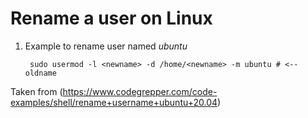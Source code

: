 # Rename a user on Linux

1. Example to rename user named *ubuntu*

        sudo usermod -l <newname> -d /home/<newname> -m ubuntu # <-- oldname

Taken from (https://www.codegrepper.com/code-examples/shell/rename+username+ubuntu+20.04)
